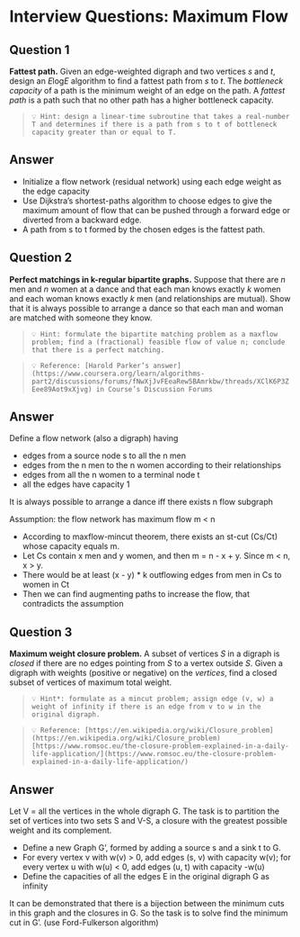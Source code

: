 # Interview Questions: Maximum Flow

## **Question 1**

**Fattest path.** Given an edge-weighted digraph and two vertices *s* and *t*, design an *E*log*E* algorithm to find a fattest path from *s* to *t*. The *bottleneck capacity* of a path is the minimum weight of an edge on the path. A *fattest path* is a path such that no other path has a higher bottleneck capacity.


>```💡 Hint: design a linear-time subroutine that takes a real-number T and determines if there is a path from s to t of bottleneck capacity greater than or equal to T.```


## Answer

- Initialize a flow network (residual network) using each edge weight as the edge capacity
- Use Dijkstra’s shortest-paths algorithm to choose edges to give the maximum amount of flow that can be pushed through a forward edge or diverted from a backward edge.
- A path from s to t formed by the chosen edges is the fattest path.

## ****Question 2****

**Perfect matchings in k-regular bipartite graphs.** Suppose that there are *n* men and *n* women at a dance and that each man knows exactly *k* women and each woman knows exactly *k* men (and relationships are mutual). Show that it is always possible to arrange a dance so that each man and woman are matched with someone they know.


>```💡 Hint: formulate the bipartite matching problem as a maxflow problem; find a (fractional) feasible flow of value n; conclude that there is a perfect matching.```

>```💡 Reference: [Harold Parker’s answer](https://www.coursera.org/learn/algorithms-part2/discussions/forums/fNwXjJvFEeaRew5BAmrkbw/threads/XClK6P3ZEee89Aot9xXjvg) in Course’s Discussion Forums```


## Answer

Define a flow network (also a digraph) having

- edges from a source node s to all the n men
- edges from the n men to the n women according to their relationships
- edges from all the n women to a terminal node t
- all the edges have capacity 1

It is always possible to arrange a dance iff there exists n flow subgraph

Assumption: the flow network has maximum flow m < n

- According to maxflow-mincut theorem, there exists an st-cut (Cs/Ct) whose capacity equals m.
- Let Cs contain x men and y women, and then m = n - x + y. Since m < n, x > y.
- There would be at least (x - y) * k outflowing edges from men in Cs to women in Ct
- Then we can find augmenting paths to increase the flow, that contradicts the assumption

## ****Question 3****

****Maximum weight closure problem.**** A subset of vertices *S* in a digraph is *closed* if there are no edges pointing from *S* to a vertex outside *S*. Given a digraph with weights (positive or negative) on the *vertices*, find a closed subset of vertices of maximum total weight.


>```💡 Hint*: formulate as a mincut problem; assign edge (v, w) a weight of infinity if there is an edge from v to w in the original digraph.```

>```💡 Reference: [https://en.wikipedia.org/wiki/Closure_problem](https://en.wikipedia.org/wiki/Closure_problem)[https://www.romsoc.eu/the-closure-problem-explained-in-a-daily-life-application/](https://www.romsoc.eu/the-closure-problem-explained-in-a-daily-life-application/)```


## Answer

Let V = all the vertices in the whole digraph G. The task is to partition the set of vertices into two sets S and V-S, a closure with the greatest possible weight and its complement.

- Define a new Graph G’, formed by adding a source s and a sink t to G.
- For every vertex v with w(v) > 0, add edges (s, v) with capacity w(v); for every vertex u with w(u) < 0, add edges (u, t) with capacity -w(u)
- Define the capacities of all the edges E in the original digraph G as infinity

It can be demonstrated that there is a bijection between the minimum cuts in this graph and the closures in G. So the task is to solve find the minimum cut in G’. (use Ford-Fulkerson algorithm)
